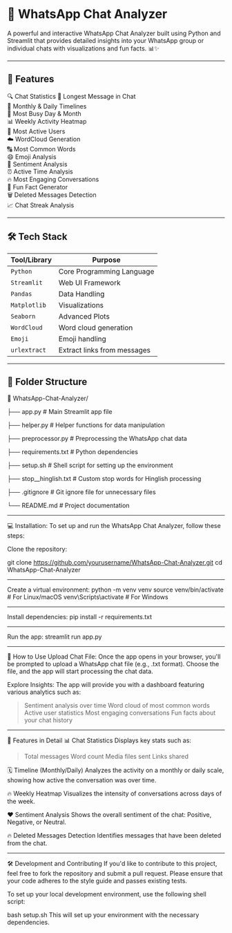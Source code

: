 # 💬 WhatsApp Chat Analyzer

A powerful and interactive WhatsApp Chat Analyzer built using Python and Streamlit that provides detailed insights into your WhatsApp group or individual chats with visualizations and fun facts. 📊✨

---

## 🚀 Features

🔍 Chat Statistics
📏 Longest Message in Chat  
📆 Monthly & Daily Timelines  
📅 Most Busy Day & Month  
📊 Weekly Activity Heatmap  
👥 Most Active Users  
☁️ WordCloud Generation  
🔠 Most Common Words  
😄 Emoji Analysis  
🧠 Sentiment Analysis  
⏰ Active Time Analysis  
🔥 Most Engaging Conversations  
🎉 Fun Fact Generator  
🗑️ Deleted Messages Detection  
📈 Chat Streak Analysis  

---

## 🛠️ Tech Stack


| Tool/Library     | Purpose                        |
|------------------|--------------------------------|
| `Python`         | Core Programming Language      |
| `Streamlit`      | Web UI Framework               |
| `Pandas`         | Data Handling                  |
| `Matplotlib`     | Visualizations                 |
| `Seaborn`        | Advanced Plots                 |
| `WordCloud`      | Word cloud generation          |
| `Emoji`          | Emoji handling                 |
| `urlextract`     | Extract links from messages    |

---

## 📂 Folder Structure

📁 WhatsApp-Chat-Analyzer/


├── app.py                      # Main Streamlit app file

├── helper.py                   # Helper functions for data manipulation

├── preprocessor.py             # Preprocessing the WhatsApp chat data

├── requirements.txt            # Python dependencies

├── setup.sh                    # Shell script for setting up the environment

├── stop__hinglish.txt           # Custom stop words for Hinglish processing

├── .gitignore                  # Git ignore file for unnecessary files

└── README.md                   # Project documentation

___
💻 Installation:
To set up and run the WhatsApp Chat Analyzer, follow these steps:

Clone the repository:

git clone https://github.com/yourusername/WhatsApp-Chat-Analyzer.git
cd WhatsApp-Chat-Analyzer
___

Create a virtual environment:
python -m venv venv
source venv/bin/activate  # For Linux/macOS
venv\Scripts\activate     # For Windows
___

Install dependencies:
pip install -r requirements.txt
___

Run the app:
streamlit run app.py

___

📑 How to Use
Upload Chat File:
Once the app opens in your browser, you'll be prompted to upload a WhatsApp chat file (e.g., .txt format).
Choose the file, and the app will start processing the chat data.

Explore Insights:
The app will provide you with a dashboard featuring various analytics such as:

>Sentiment analysis over time
>Word cloud of most common words
>Active user statistics
>Most engaging conversations
>Fun facts about your chat history

___

🚀 Features in Detail
📊 Chat Statistics
Displays key stats such as:

>Total messages
>Word count
>Media files sent
>Links shared

🗓️ Timeline (Monthly/Daily)
Analyzes the activity on a monthly or daily scale, showing how active the conversation was over time.

🔥 Weekly Heatmap
Visualizes the intensity of conversations across days of the week.

❤️ Sentiment Analysis
Shows the overall sentiment of the chat: Positive, Negative, or Neutral.

🔥 Deleted Messages Detection
Identifies messages that have been deleted from the chat.

___

🛠️ Development and Contributing
If you'd like to contribute to this project, feel free to fork the repository and submit a pull request. Please ensure that your code adheres to the style guide and passes existing tests.

To set up your local development environment, use the following shell script:

bash setup.sh
This will set up your environment with the necessary dependencies.





